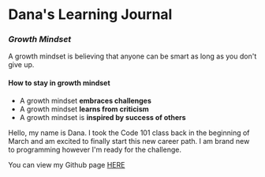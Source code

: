 # Dana's Learning Journal

### *Growth Mindset*
A growth mindset is believing that anyone can be smart as long as you don't give up. 

#### How to stay in growth mindset
- A growth mindset **embraces challenges**
- A growth mindset **learns from criticism**
- A growth mindset is **inspired by success of others**

Hello, my name is Dana. I took the Code 101 class back in the beginning of March and am excited to finally start this new career path. I am brand new to programming however I'm ready for the challenge. 

You can view my Github page [HERE](https://github.com/Dana0298)
